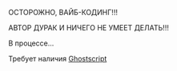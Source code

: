 ОСТОРОЖНО, ВАЙБ-КОДИНГ!!!

АВТОР ДУРАК И НИЧЕГО НЕ УМЕЕТ ДЕЛАТЬ!!!

В процессе...

Требует наличия [Ghostscript](https://ghostscript.com/)
